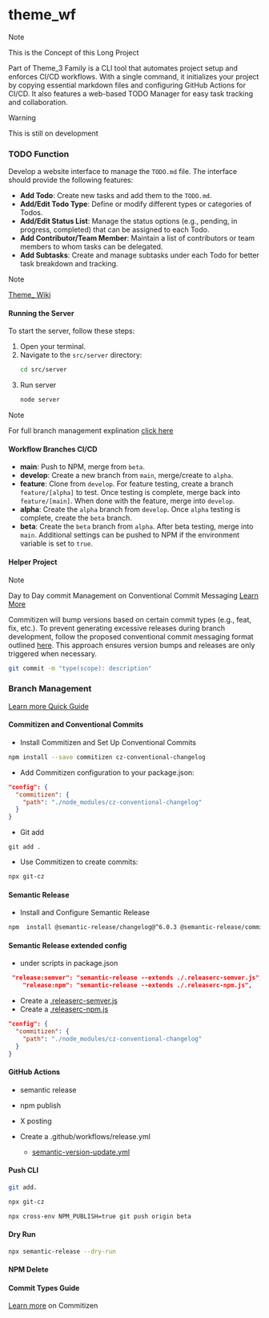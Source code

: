 # theme_wf
> [!NOTE]
> This is the Concept of this Long Project

Part of Theme_3 Family is a CLI tool that automates project setup and enforces CI/CD workflows. With a single command, it initializes your project by copying essential markdown files and configuring GitHub Actions for CI/CD. It also features a web-based TODO Manager for easy task tracking and collaboration.

> [!WARNING]
> This is still on development

### TODO Function
Develop a website interface to manage the `TODO.md` file. The interface should provide the following features:
- **Add Todo**: Create new tasks and add them to the `TODO.md`.
- **Add/Edit Todo Type**: Define or modify different types or categories of Todos.
- **Add/Edit Status List**: Manage the status options (e.g., pending, in progress, completed) that can be assigned to each Todo.
- **Add Contributor/Team Member**: Maintain a list of contributors or team members to whom tasks can be delegated.
- **Add Subtasks**: Create and manage subtasks under each Todo for better task breakdown and tracking.

> [!NOTE]
> [Theme_ Wiki](https://github.com/rontea/theme_wf/wiki)


#### Running the Server
To start the server, follow these steps:

1. Open your terminal.
2. Navigate to the `src/server` directory:
   ```bash
   cd src/server
   ```
3. Run server
    ```bash
    node server
    ```

> [!NOTE]
> For full branch management explination [click here](https://github.com/rontea/theme_wf/wiki/Branch-Management
)

#### Workflow Branches CI/CD
- **main**: Push to NPM, merge from `beta`.
- **develop**: Create a new branch from `main`, merge/create to `alpha`.
- **feature**: Clone from `develop`. For feature testing, create a branch `feature/[alpha]` to test. Once testing is complete, merge back into `feature/[main]`. When done with the feature, merge into `develop`.
- **alpha**: Create the `alpha` branch from `develop`. Once `alpha` testing is complete, create the `beta` branch.
- **beta**: Create the `beta` branch from `alpha`. After beta testing, merge into `main`. Additional settings can be pushed to NPM if the environment variable is set to `true`.

#### Helper Project

> [!NOTE]
> Day to Day commit Management on Conventional Commit Messaging [Learn More](https://github.com/rontea/theme_wf/wiki/Conventional-Commit-Messaging-Format)

Commitizen will bump versions based on certain commit types (e.g., feat, fix, etc.). To prevent generating excessive releases during branch development, follow the proposed conventional commit messaging format outlined [here](https://github.com/rontea/theme_wf/wiki/Conventional-Commit-Messaging-Format). This approach ensures version bumps and releases are only triggered when necessary.


```bash
git commit -m "type(scope): description"
```

### Branch Management

[Learn more Quick Guide](https://github.com/rontea/theme_wf/wiki/Quick-Branch-Lookup)


#### Commitizen and Conventional Commits
- Install Commitizen and Set Up Conventional Commits


```bash
npm install --save commitizen cz-conventional-changelog
```

- Add Commitizen configuration to your package.json:

```json
"config": {
  "commitizen": {
    "path": "./node_modules/cz-conventional-changelog"
  }
}
```

- Git add

```git
git add .
```

- Use Commitizen to create commits:

```bash
npx git-cz
```

#### Semantic Release

-  Install and Configure Semantic Release

```bash
npm  install @semantic-release/changelog@^6.0.3 @semantic-release/commit-analyzer@^13.0.0 @semantic-release/exec@^6.0.3 @semantic-release/git@^10.0.1 @semantic-release/github@^10.1.3 @semantic-release/npm@^12.0.1 @semantic-release/release-notes-generator@^14.0.1 commitizen@^4.3.0 conventional-changelog-conventionalcommits@^8.0.0 cross-env@^7.0.3 cz-conventional-changelog@^3.3.0 semantic-release@^24.0.0 --save
```

#### Semantic Release extended config
- under scripts in package.json
```json
 "release:semver": "semantic-release --extends ./.releaserc-semver.js",
    "release:npm": "semantic-release --extends ./.releaserc-npm.js",
```

- Create a [.releaserc-semver.js](https://github.com/rontea/theme_wf/wiki/.releaserc%E2%80%90semver.js)
- Create a [.releaserc-npm.js](https://github.com/rontea/theme_wf/wiki/.releaserc%E2%80%90npm.js)


```json
"config": {
  "commitizen": {
    "path": "./node_modules/cz-conventional-changelog"
  }
}
```

#### GitHub Actions

- semantic release
- npm publish
- X posting

- Create a .github/workflows/release.yml 
  - [semantic-version-update.yml](https://github.com/rontea/theme_wf/wiki/semantic%E2%80%90version%E2%80%90update.yml)


#### Push CLI

```bash
git add.

npx git-cz

npx cross-env NPM_PUBLISH=true git push origin beta

```

#### Dry Run

```bash
npx semantic-release --dry-run
```

#### NPM Delete


#### Commit Types Guide

[Learn more](https://github.com/rontea/theme_wf/wiki/Commitizen-Types-Guide) on Commitizen 